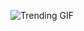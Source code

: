 
<!-- GIF_SECTION -->
![Trending GIF](https://media4.giphy.com/media/v1.Y2lkPThiYjIxNzcyZTBkcDV0emRiYmJrdHNnOTc3NTBpdWNvdGd5dGUxeHVrMHZqZjVkZyZlcD12MV9naWZzX3NlYXJjaCZjdD1n/aQ6ya20vAFJdUH3M5D/giphy.gif)
<!-- END_GIF_SECTION -->
